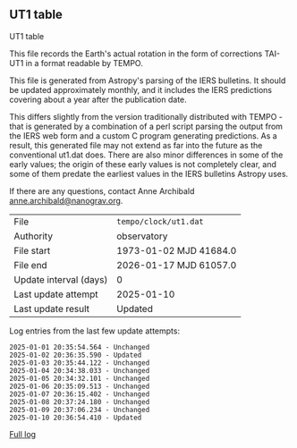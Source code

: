 
## UT1 table

UT1 table

This file records the Earth's actual rotation in the form of
corrections TAI-UT1 in a format readable by TEMPO.

This file is generated from Astropy's parsing of the IERS
bulletins. It should be updated approximately monthly, and it
includes the IERS predictions covering about a year after the
publication date.

This differs slightly from the version traditionally distributed
with TEMPO - that is generated by a combination of a perl script
parsing the output from the IERS web form and a custom C program
generating predictions. As a result, this generated file may not
extend as far into the future as the conventional ut1.dat does.
There are also minor differences in some of the early values; the
origin of these early values is not completely clear, and some of
them predate the earliest values in the IERS bulletins Astropy uses.

If there are any questions, contact Anne Archibald
<anne.archibald@nanograv.org>.

|     |     |
|:--- |:--- |
| File | `tempo/clock/ut1.dat` |
| Authority | observatory |
| File start | 1973-01-02 MJD 41684.0 |
| File end | 2026-01-17 MJD 61057.0 |
| Update interval (days) | 0 |
| Last update attempt | 2025-01-10 |
| Last update result | Updated |

Log entries from the last few update attempts:
```
2025-01-01 20:35:54.564 - Unchanged
2025-01-02 20:36:35.590 - Updated
2025-01-03 20:35:44.122 - Unchanged
2025-01-04 20:34:38.033 - Unchanged
2025-01-05 20:34:32.101 - Unchanged
2025-01-06 20:35:09.513 - Unchanged
2025-01-07 20:36:15.402 - Unchanged
2025-01-08 20:37:24.180 - Unchanged
2025-01-09 20:37:06.234 - Unchanged
2025-01-10 20:36:54.410 - Updated
```
[Full log](https://raw.githubusercontent.com/ipta/pulsar-clock-corrections/main/log/tempo/clock/ut1.dat.log)
